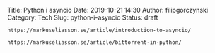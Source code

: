 Title: Python i asyncio
Date: 2019-10-21 14:30
Author: filipgorczynski
Category: Tech
Slug: python-i-asyncio
Status: draft

`https://markuseliasson.se/article/introduction-to-asyncio/`

`https://markuseliasson.se/article/bittorrent-in-python/`

 
